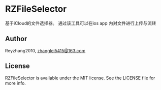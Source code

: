 # RZFileSelector

基于iCloud的文件选择器。 通过该工具可以在ios app 内对文件进行上传与流转

## Author

Reyzhang2010, zhanglei5415@163.com

## License

RZFileSelector is available under the MIT license. See the LICENSE file for more info.
